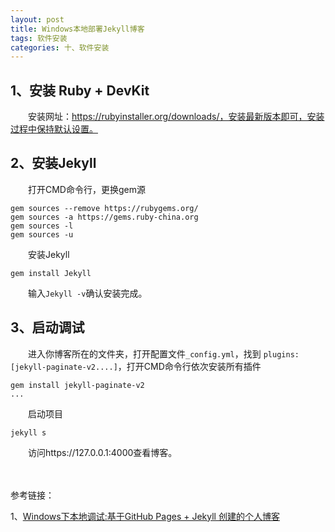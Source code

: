 ```yaml
---
layout: post
title: Windows本地部署Jekyll博客
tags: 软件安装
categories: 十、软件安装
---
```




## 1、安装 Ruby + DevKit

　　安装网址：https://rubyinstaller.org/downloads/，安装最新版本即可，安装过程中保持默认设置。

## 2、安装Jekyll

　　打开CMD命令行，更换gem源

```shell
gem sources --remove https://rubygems.org/
gem sources -a https://gems.ruby-china.org
gem sources -l
gem sources -u
```

　　安装Jekyll

```shell
gem install Jekyll
```

　　输入`Jekyll -v`确认安装完成。

## 3、启动调试

　　进入你博客所在的文件夹，打开配置文件`_config.yml`，找到  `plugins: [jekyll-paginate-v2....]`，打开CMD命令行依次安装所有插件

```shell
gem install jekyll-paginate-v2
...
```

　　启动项目

```
jekyll s
```

　　访问https://127.0.0.1:4000查看博客。

　

参考链接：

1、[Windows下本地调试:基于GitHub Pages + Jekyll 创建的个人博客](https://destinyenvoy.github.io/2020/01/16/Windows%E4%B8%8B%E6%9C%AC%E5%9C%B0%E8%B0%83%E8%AF%95%E5%8D%9A%E5%AE%A2/)